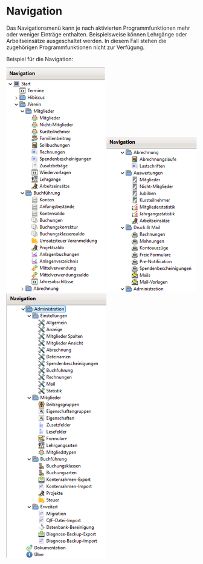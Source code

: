 # Navigation

Das Navigationsmenü kann je nach aktivierten Programmfunktionen mehr oder weniger Einträge enthalten. Beispielsweise können Lehrgänge oder Arbeitseinsätze ausgeschaltet werden. In diesem Fall stehen die zugehörigen Programmfunktionen nicht zur Verfügung.

Beispiel für die Navigation:

![](../../v3.1.x/img/Navigation1.png) ![](../../v3.1.x/img/Navigation2.png) ![](../../v3.1.x/img/Navigation3.png)
